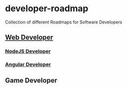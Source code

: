 # developer-roadmap
Collection of different Roadmaps for Software Developers


## [Web Developer](https://github.com/kamranahmedse/developer-roadmap)

### [NodeJS Developer](https://github.com/aliyr/Nodejs-Developer-Roadmap)

### [Angular Developer](https://github.com/sulco/angular-developer-roadmap)

## Game Developer
